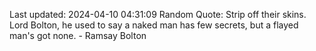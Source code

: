 Last updated: 2024-04-10 04:31:09
Random Quote: Strip off their skins.  Lord Bolton, he used to say a naked man has few secrets, but a flayed man's got none.  -  Ramsay Bolton